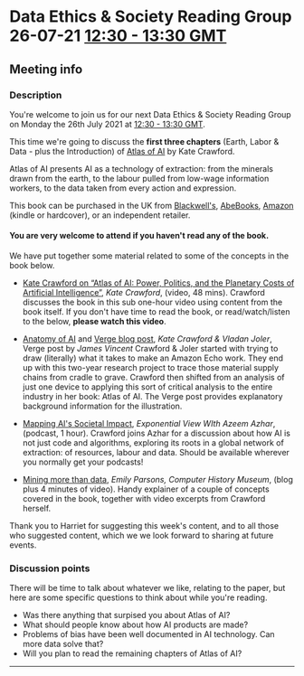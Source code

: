 # Data Ethics & Society Reading Group 26-07-21 [12:30 - 13:30 GMT](https://www.timeanddate.com/worldclock/fixedtime.html?iso=20210726T1230&p1=136&ah=1)

## Meeting info

### Description

You're welcome to join us for our next Data Ethics & Society Reading Group on Monday the 26th July 2021 at [12:30 - 13:30 GMT](https://www.timeanddate.com/worldclock/fixedtime.html?iso=20210726T1230&p1=136&ah=1).

This time we're going to discuss the **first three chapters** (Earth, Labor & Data - plus the Introduction) of [Atlas of AI](https://yalebooks.yale.edu/book/9780300209570/atlas-ai) by Kate Crawford.

Atlas of AI presents AI as a technology of extraction: from the minerals drawn from the earth, to the labour pulled from low-wage information workers, to the data taken from every action and expression.

This book can be purchased in the UK from [Blackwell's](https://blackwells.co.uk/bookshop/product/Atlas-of-AI-by-Kate-Crawford-author/9780300209570), [AbeBooks](https://www.abebooks.co.uk/9780300209570/Atlas-Power-Politics-Planetary-Costs-0300209576/plp), [Amazon](https://www.amazon.co.uk/Atlas-AI-Kate-Crawford/dp/0300209576/ref=sr_1_1) (kindle or hardcover), or an independent retailer.

#### **You are very welcome to attend if you haven't read any of the book**. 

We have put together some material related to some of the concepts in the book below.

- [Kate Crawford on “Atlas of AI: Power, Politics, and the Planetary Costs of Artificial Intelligence”](https://www.youtube.com/watch?v=KcefG-0InLE), *Kate Crawford*, (video, 48 mins).
Crawford discusses the book in this sub one-hour video using content from the book itself. If you don't have time to read the book, or read/watch/listen to the below, **please watch this video**.

- [Anatomy of AI](https://anatomyof.ai/) and [Verge blog post](https://www.theverge.com/2018/9/9/17832124/ai-artificial-intelligence-supply-chain-anatomy-of-ai-kate-crawford-interview), *Kate Crawford & Vladan Joler*, Verge post by *James Vincent*
Crawford & Joler started with trying to draw (literally) what it takes to make an Amazon Echo work. They end up with this two-year research project to trace those material supply chains from cradle to grave. Crawford then shifted from an analysis of just one device to applying this sort of critical analysis to the entire industry in her book: Atlas of AI. The Verge post provides explanatory background information for the illustration.

- [Mapping AI's Societal Impact](https://hbr.org/podcast/2021/04/mapping-ais-societal-impact), *Exponential View WIth Azeem Azhar*, (podcast, 1 hour).
Crawford joins Azhar for a discussion about how AI is not just code and algorithms, exploring its roots in a global network of extraction: of resources, labour and data. Should be available wherever you normally get your podcasts!

- [Mining more than data](https://computerhistory.org/blog/mining-more-than-data/), *Emily Parsons, Computer History Museum*, (blog plus 4 minutes of video).
Handy explainer of a couple of concepts covered in the book, together with video excerpts from Crawford herself.

Thank you to Harriet for suggesting this week's content, and to all those who suggested content, which we we look forward to sharing at future events.

### Discussion points

There will be time to talk about whatever we like, relating to the paper, but here are some specific questions to think about while you're reading.

- Was there anything that surpised you about Atlas of AI?
- What should people know about how AI products are made?
- Problems of bias have been well documented in AI technology. Can more data solve that?
- Will you plan to read the remaining chapters of Atlas of AI?

---

<!--

## Meeting notes

### Who came
Number of people: 33

### What did we think?
Well attended event with lots of engagement from attendees. Mix between those who had read the book and those who had watched the video and read supplementary material. Lots of interest from those who attended to read the rest of the book, or buy the book if they hadn't already. We didn't find out how people found out about the event so will send round a survey afterwards so that we know how people are finding out about the events.

-->
